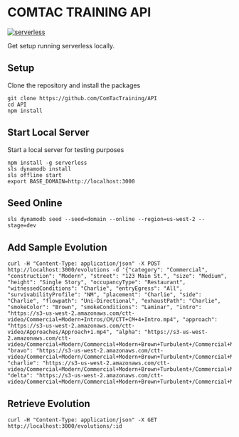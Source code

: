 # COMTAC TRAINING API

[![serverless](http://public.serverless.com/badges/v3.svg)](http://www.serverless.com)

Get setup running serverless locally.

## Setup

Clone the repository and install the packages

```
git clone https://github.com/ComTacTraining/API
cd API
npm install
```

## Start Local Server

Start a local server for testing purposes

```
npm install -g serverless
sls dynamodb install
sls offline start
export BASE_DOMAIN=http://localhost:3000
```

## Seed Online

```
sls dynamodb seed --seed=domain --online --region=us-west-2 --stage=dev
```

## Add Sample Evolution

```
curl -H "Content-Type: application/json" -X POST http://localhost:3000/evolutions -d '{"category": "Commercial", "construction": "Modern", "street": "123 Main St.", "size": "Medium", "height": "Single Story", "occupancyType": "Restaurant", "witnessedConditions": "Charlie", "entryEgress": "All", "survivabilityProfile": "NM", "placement": "Charlie", "side": "Charlie", "flowpath": "Uni-Directional", "exhaustPath": "Charlie", "smokeColor": "Brown", "smokeConditions": "Laminar", "intro": "https://s3-us-west-2.amazonaws.com/ctt-video/Commercial+Modern+Intros/CM/CTT+CM+4+Intro.mp4", "approach": "https://s3-us-west-2.amazonaws.com/ctt-video/Approaches/Approach+1.mp4", "alpha": "https://s3-us-west-2.amazonaws.com/ctt-video/Commercial+Modern/Commercial+Modern+Brown+Turbulent+/Commercial+Modern+Brown+Turbulent+/CM+4/CM+Alpha+4+No+Tag++.mp4", "bravo": "https://s3-us-west-2.amazonaws.com/ctt-video/Commercial+Modern/Commercial+Modern+Brown+Turbulent+/Commercial+Modern+Brown+Turbulent+/CM+4/CM+Bravo+4+Tag++.mp4", "charlie": "https://s3-us-west-2.amazonaws.com/ctt-video/Commercial+Modern/Commercial+Modern+Brown+Turbulent+/Commercial+Modern+Brown+Turbulent+/CM+4/CM+Charlie+4+Tag+++.mp4", "delta": "https://s3-us-west-2.amazonaws.com/ctt-video/Commercial+Modern/Commercial+Modern+Brown+Turbulent+/Commercial+Modern+Brown+Turbulent+/CM+4/CM+Delta+4+Tag+++.mp4"}'
```

## Retrieve Evolution

```
curl -H "Content-Type: application/json" -X GET http://localhost:3000/evolutions/:id
```
